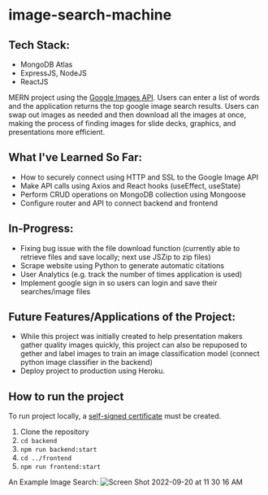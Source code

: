 # image-search-machine

## Tech Stack:
- MongoDB Atlas
- ExpressJS, NodeJS
- ReactJS

MERN project using the [Google Images API](https://serpapi.com/images-results). Users can enter a list of words and the application returns the top google image search results. Users can swap out images as needed and then download all the images at once, making the process of finding images for slide decks, graphics, and presentations more efficient.

## What I've Learned So Far:
- How to securely connect using HTTP and SSL to the Google Image API
- Make API calls using Axios and React hooks (useEffect, useState)
- Perform CRUD operations on MongoDB collection using Mongoose
- Configure router and API to connect backend and frontend

## In-Progress:
- Fixing bug issue with the file download function (currently able to retrieve files and save locally; next use JSZip to zip files)
- Scrape website using Python to generate automatic citations
- User Analytics (e.g. track the number of times application is used)
- Implement google sign in so users can login and save their searches/image files

## Future Features/Applications of the Project:
- While this project was initially created to help presentation makers gather quality images quickly, this project can also be repuposed to gether and label images to train an image classification model (connect python image classifier in the backend)
- Deploy project to production using Heroku.

## How to run the project

To run project locally, a [self-signed certificate](https://web.dev/how-to-use-local-https/) must be created.

1. Clone the repository
2. `cd backend`
3. `npm run backend:start`
4. `cd ../frontend`
5. `npm run frontend:start`

An Example Image Search:
![Screen Shot 2022-09-20 at 11 30 16 AM](https://user-images.githubusercontent.com/68434174/191300622-b0b4fd51-7035-472d-9ecb-1023c5b7359c.png)

